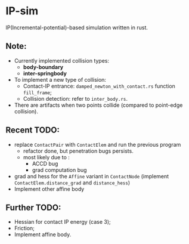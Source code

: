 # IP-sim 

IP(Incremental-potential)-based simulation written in rust.

## Note:
- Currently implemented collision types:
    - **body-boundary**
    - **inter-springbody** 
- To implement a new type of collision:
    - Contact-IP entrance: `damped_newton_with_contact.rs` function `fill_frame`;
    - Collision detection: refer to `inter_body.rs`.
- There are artifacts when two points collide (compared to point-edge collision).

## Recent TODO:
- replace `ContactPair` with `ContactElem` and run the previous program
    - refactor done, but penetration bugs persists.
    - most likely due to :
        - ACCD bug
        - grad computation bug
- grad and hess for the `Affine` variant in `ContactNode` (implement `ContactElem.distance_grad` and `distance_hess`)
- Implement other affine body

## Further TODO:
- Hessian for contact IP energy (case 3);
- Friction;
- Implement affine body.